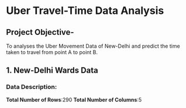 # Uber Travel-Time Data Analysis
## Project Objective-
To analyses the Uber Movement Data of New-Delhi and predict the time taken to travel from point A to point B.


## 1. New-Delhi Wards Data
### Data Description:
**Total Number of Rows**:290
**Total Number of Columns**:5



